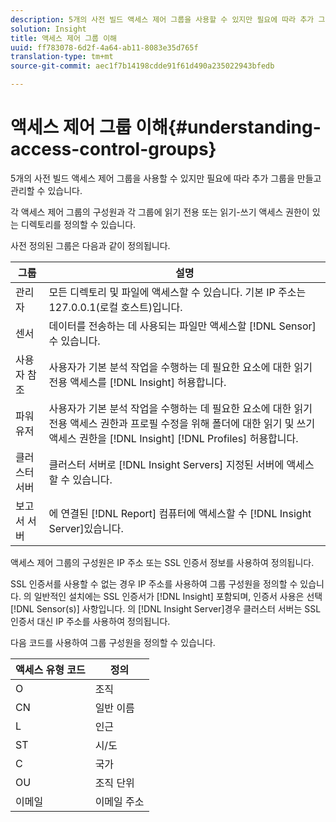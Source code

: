 ```yaml
---
description: 5개의 사전 빌드 액세스 제어 그룹을 사용할 수 있지만 필요에 따라 추가 그룹을 만들고 관리할 수 있습니다.
solution: Insight
title: 액세스 제어 그룹 이해
uuid: ff783078-6d2f-4a64-ab11-8083e35d765f
translation-type: tm+mt
source-git-commit: aec1f7b14198cdde91f61d490a235022943bfedb

---
```



# 액세스 제어 그룹 이해{#understanding-access-control-groups}

5개의 사전 빌드 액세스 제어 그룹을 사용할 수 있지만 필요에 따라 추가 그룹을 만들고 관리할 수 있습니다.

각 액세스 제어 그룹의 구성원과 각 그룹에 읽기 전용 또는 읽기-쓰기 액세스 권한이 있는 디렉토리를 정의할 수 있습니다.

사전 정의된 그룹은 다음과 같이 정의됩니다.

| 그룹 | 설명 |
|---|---|
| 관리자 | 모든 디렉토리 및 파일에 액세스할 수 있습니다. 기본 IP 주소는 127.0.0.1(로컬 호스트)입니다. |
| 센서 | 데이터를 전송하는 데 사용되는 파일만 액세스할 [!DNL Sensor] 수 있습니다. |
| 사용자 참조 | 사용자가 기본 분석 작업을 수행하는 데 필요한 요소에 대한 읽기 전용 액세스를 [!DNL Insight] 허용합니다. |
| 파워 유저 | 사용자가 기본 분석 작업을 수행하는 데 필요한 요소에 대한 읽기 전용 액세스 권한과 프로필 수정을 위해 폴더에 대한 읽기 및 쓰기 액세스 권한을 [!DNL Insight] [!DNL Profiles] 허용합니다. |
| 클러스터 서버 | 클러스터 서버로 [!DNL Insight Servers] 지정된 서버에 액세스할 수 있습니다. |
| 보고서 서버 | 에 연결된 [!DNL Report] 컴퓨터에 액세스할 수 [!DNL Insight Server]있습니다. |

액세스 제어 그룹의 구성원은 IP 주소 또는 SSL 인증서 정보를 사용하여 정의됩니다.

SSL 인증서를 사용할 수 없는 경우 IP 주소를 사용하여 그룹 구성원을 정의할 수 있습니다. 의 일반적인 설치에는 SSL 인증서가 [!DNL Insight] 포함되며, 인증서 사용은 선택 [!DNL Sensor(s)] 사항입니다. 의 [!DNL Insight Server]경우 클러스터 서버는 SSL 인증서 대신 IP 주소를 사용하여 정의됩니다.

다음 코드를 사용하여 그룹 구성원을 정의할 수 있습니다.

| 액세스 유형 코드 | 정의 |
|---|---|
| O | 조직 |
| CN | 일반 이름 |
| L | 인근 |
| ST | 시/도 |
| C | 국가 |
| OU | 조직 단위 |
| 이메일 | 이메일 주소 |

